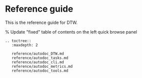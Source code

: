 # Reference guide

This is the reference guide for DTW.

% Update "fixed" table of contents on the left quick browse panel
```{eval-rst}
.. toctree::
   :maxdepth: 2

   reference/autodoc_DTW.md
   reference/autodoc_tasks.md
   reference/autodoc_cli.md
   reference/autodoc_metrics.md
   reference/autodoc_tools.md

```
